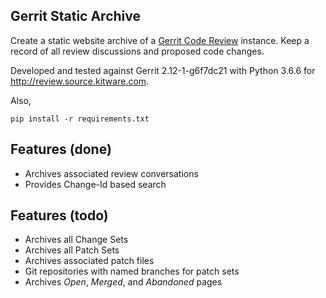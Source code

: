 Gerrit Static Archive
----------------------

Create a static website archive of a [Gerrit Code
Review](https://www.gerritcodereview.com/) instance. Keep a record of all
review discussions and proposed code changes.

Developed and tested against Gerrit 2.12-1-g6f7dc21 with Python 3.6.6 for
http://review.source.kitware.com.

Also,

```
pip install -r requirements.txt
```

## Features (done)

- Archives associated review conversations
- Provides Change-Id based search

## Features (todo)

- Archives all Change Sets
- Archives all Patch Sets
- Archives associated patch files
- Git repositories with named branches for patch sets
- Archives *Open*, *Merged*, and *Abandoned* pages

